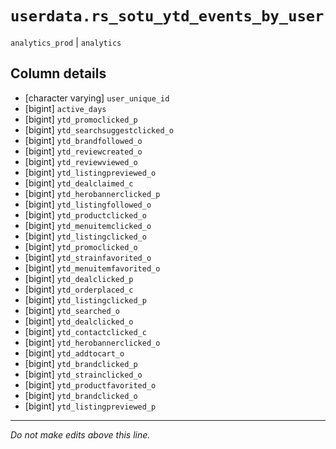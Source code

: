 # `userdata.rs_sotu_ytd_events_by_user`
`analytics_prod` | `analytics`

## Column details
* [character varying] `user_unique_id`
* [bigint]    `active_days`
* [bigint]    `ytd_promoclicked_p`
* [bigint]    `ytd_searchsuggestclicked_o`
* [bigint]    `ytd_brandfollowed_o`
* [bigint]    `ytd_reviewcreated_o`
* [bigint]    `ytd_reviewviewed_o`
* [bigint]    `ytd_listingpreviewed_o`
* [bigint]    `ytd_dealclaimed_c`
* [bigint]    `ytd_herobannerclicked_p`
* [bigint]    `ytd_listingfollowed_o`
* [bigint]    `ytd_productclicked_o`
* [bigint]    `ytd_menuitemclicked_o`
* [bigint]    `ytd_listingclicked_o`
* [bigint]    `ytd_promoclicked_o`
* [bigint]    `ytd_strainfavorited_o`
* [bigint]    `ytd_menuitemfavorited_o`
* [bigint]    `ytd_dealclicked_p`
* [bigint]    `ytd_orderplaced_c`
* [bigint]    `ytd_listingclicked_p`
* [bigint]    `ytd_searched_o`
* [bigint]    `ytd_dealclicked_o`
* [bigint]    `ytd_contactclicked_c`
* [bigint]    `ytd_herobannerclicked_o`
* [bigint]    `ytd_addtocart_o`
* [bigint]    `ytd_brandclicked_p`
* [bigint]    `ytd_strainclicked_o`
* [bigint]    `ytd_productfavorited_o`
* [bigint]    `ytd_brandclicked_o`
* [bigint]    `ytd_listingpreviewed_p`

-------------------------------------------------------------------------------
*Do not make edits above this line.*
